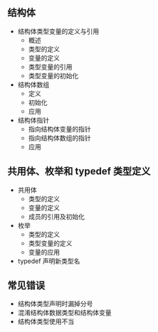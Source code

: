 ## 结构体

- 结构体类型变量的定义与引用
  - 概述
  - 类型的定义
  - 变量的定义
  - 类型变量的引用
  - 类型变量的初始化
- 结构体数组
  - 定义
  - 初始化
  - 应用
- 结构体指针
  - 指向结构体变量的指针
  - 指向结构体数组的指针
  - 应用

## 共用体、枚举和 typedef 类型定义

- 共用体
  - 类型的定义
  - 变量的定义
  - 成员的引用及初始化
- 枚举
  - 类型的定义
  - 类型变量的定义
  - 变量的应用
- typedef 声明新类型名

## 常见错误

- 结构体类型声明时漏掉分号
- 混淆结构体数据类型和结构体变量
- 结构体类型使用不当

